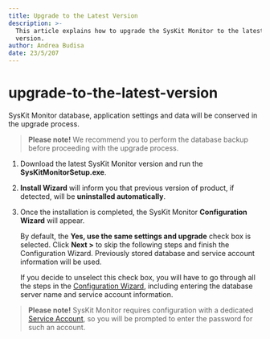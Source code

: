 ```yaml
---
title: Upgrade to the Latest Version
description: >-
  This article explains how to upgrade the SysKit Monitor to the latest major
  version.
author: Andrea Budisa
date: 23/5/207
---
```


# upgrade-to-the-latest-version

SysKit Monitor database, application settings and data will be conserved in the upgrade process.

> **Please note!** We recommend you to perform the database backup before proceeding with the upgrade process.

1. Download the latest SysKit Monitor version and run the **SysKitMonitorSetup.exe**.
2. **Install Wizard** will inform you that previous version of product, if detected, will be **uninstalled automatically**.
3. Once the installation is completed, the SysKit Monitor **Configuration Wizard** will appear.  

   By default, the **Yes, use the same settings and upgrade** check box is selected. Click **Next &gt;** to skip the following steps and finish the Configuration Wizard. Previously stored database and service account information will be used.  

   If you decide to unselect this check box, you will have to go through all the steps in the [Configuration Wizard](upgrade-to-the-latest-version.md#internal/installation-configuration/configuration-wizard/configure-monitor), including entering the database server name and service account information.

> **Please note!** SysKit Monitor requires configuration with a dedicated [Service Account](upgrade-to-the-latest-version.md#internal/requirements/user-permission-requirements), so you will be prompted to enter the password for such an account.


